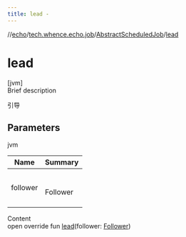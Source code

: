 ```yaml
---
title: lead -
---
```

//[echo](../../index.md)/[tech.whence.echo.job](../index.md)/[AbstractScheduledJob](index.md)/[lead](lead.md)



# lead  
[jvm]  
Brief description  


引导



## Parameters  
  
jvm  
  
|  Name|  Summary| 
|---|---|
| follower| <br><br>Follower<br><br>
  
  
Content  
open override fun [lead](lead.md)(follower: [Follower](../../tech.whence.echo.job.manager.management/-follower/index.md))  



